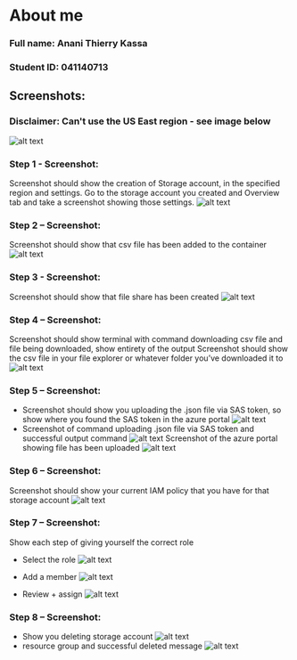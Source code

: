 
# About me 
### Full name: Anani Thierry Kassa
### Student ID: 041140713

## Screenshots:

### Disclaimer: Can't use the US East region - see image below
![alt text](../1.PNG)

### Step 1 - Screenshot:
Screenshot should show the creation of Storage account, in the specified region and settings. Go to the storage account you created and Overview tab and take a screenshot showing those settings.
![alt text](../1b.PNG)

### Step 2 – Screenshot:
Screenshot should show that csv file has been added to the container
![alt text](../2.PNG)

### Step 3 - Screenshot:
Screenshot should show that file share has been created
![alt text](../3.PNG)

### Step 4 – Screenshot:
Screenshot should show terminal with command downloading csv file and file being downloaded, show entirety of the output
Screenshot should show the csv file in your file explorer or whatever folder you’ve downloaded it to
![alt text](../4.PNG)

### Step 5 – Screenshot:
- Screenshot should show you uploading the .json file via SAS token, so show where you found the SAS token in the azure portal
![alt text](../5-1.PNG)
- Screenshot of command uploading .json file via SAS token and successful output command
![alt text](../5-2.PNG)
Screenshot of the azure portal showing file has been uploaded
![alt text](../5-3.PNG)

### Step 6 – Screenshot:
Screenshot should show your current IAM policy that you have for that storage account
![alt text](../6.PNG)

### Step 7 – Screenshot:
Show each step of giving yourself the correct role
 - Select the role 
 ![alt text](../7-1.PNG)

 - Add a member 
 ![alt text](../7-2.PNG)

 - Review + assign
![alt text](../7-3.PNG)

### Step 8 – Screenshot:
- Show you deleting storage account
![alt text](../8.PNG)
- resource group and successful deleted message
![alt text](../8-1.PNG)